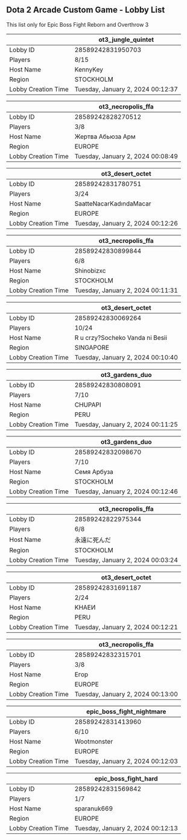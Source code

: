 ## Dota 2 Arcade Custom Game - Lobby List

This list only for Epic Boss Fight Reborn and Overthrow 3

|  | ot3_jungle_quintet |
| ------ | ------ |
| Lobby ID | 28589242831950703 |
| Players | 8/15 |
| Host Name | KennyKey |
| Region | STOCKHOLM |
| Lobby Creation Time | Tuesday, January 2, 2024 00:12:37 |


|  | ot3_necropolis_ffa |
| ------ | ------ |
| Lobby ID | 28589242828270512 |
| Players | 3/8 |
| Host Name | Жертва Абьюза Арм |
| Region | EUROPE |
| Lobby Creation Time | Tuesday, January 2, 2024 00:08:49 |


|  | ot3_desert_octet |
| ------ | ------ |
| Lobby ID | 28589242831780751 |
| Players | 3/24 |
| Host Name | SaatteNacarKadındaMacar |
| Region | EUROPE |
| Lobby Creation Time | Tuesday, January 2, 2024 00:12:26 |


|  | ot3_necropolis_ffa |
| ------ | ------ |
| Lobby ID | 28589242830899844 |
| Players | 6/8 |
| Host Name | Shinobizxc |
| Region | STOCKHOLM |
| Lobby Creation Time | Tuesday, January 2, 2024 00:11:31 |


|  | ot3_desert_octet |
| ------ | ------ |
| Lobby ID | 28589242830069264 |
| Players | 10/24 |
| Host Name | R u crzy?Socheko Vanda ni Besii |
| Region | SINGAPORE |
| Lobby Creation Time | Tuesday, January 2, 2024 00:10:40 |


|  | ot3_gardens_duo |
| ------ | ------ |
| Lobby ID | 28589242830808091 |
| Players | 7/10 |
| Host Name | CHUPAPI |
| Region | PERU |
| Lobby Creation Time | Tuesday, January 2, 2024 00:11:25 |


|  | ot3_gardens_duo |
| ------ | ------ |
| Lobby ID | 28589242832098670 |
| Players | 7/10 |
| Host Name | Семя Арбуза |
| Region | STOCKHOLM |
| Lobby Creation Time | Tuesday, January 2, 2024 00:12:46 |


|  | ot3_necropolis_ffa |
| ------ | ------ |
| Lobby ID | 28589242822975344 |
| Players | 6/8 |
| Host Name | 永遠に死んだ |
| Region | STOCKHOLM |
| Lobby Creation Time | Tuesday, January 2, 2024 00:03:24 |


|  | ot3_desert_octet |
| ------ | ------ |
| Lobby ID | 28589242831691187 |
| Players | 2/24 |
| Host Name | KHAEИ |
| Region | PERU |
| Lobby Creation Time | Tuesday, January 2, 2024 00:12:21 |


|  | ot3_necropolis_ffa |
| ------ | ------ |
| Lobby ID | 28589242832315701 |
| Players | 3/8 |
| Host Name | Егор |
| Region | EUROPE |
| Lobby Creation Time | Tuesday, January 2, 2024 00:13:00 |


|  | epic_boss_fight_nightmare |
| ------ | ------ |
| Lobby ID | 28589242831413960 |
| Players | 6/10 |
| Host Name | Wootmonster |
| Region | EUROPE |
| Lobby Creation Time | Tuesday, January 2, 2024 00:12:03 |


|  | epic_boss_fight_hard |
| ------ | ------ |
| Lobby ID | 28589242831569842 |
| Players | 1/7 |
| Host Name | sparanuk669 |
| Region | EUROPE |
| Lobby Creation Time | Tuesday, January 2, 2024 00:12:13 |


